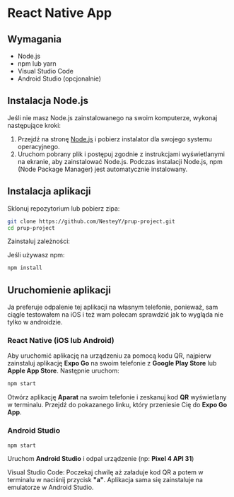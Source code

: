 # React Native App

## Wymagania

- Node.js
- npm lub yarn
- Visual Studio Code
- Android Studio (opcjonalnie)

## Instalacja Node.js

Jeśli nie masz Node.js zainstalowanego na swoim komputerze, wykonaj następujące kroki:

1. Przejdź na stronę [Node.js](https://nodejs.org/) i pobierz instalator dla swojego systemu operacyjnego.
2. Uruchom pobrany plik i postępuj zgodnie z instrukcjami wyświetlanymi na ekranie, aby zainstalować Node.js.
   Podczas instalacji Node.js, npm (Node Package Manager) jest automatycznie instalowany.

## Instalacja aplikacji

Sklonuj repozytorium lub pobierz zipa:

```bash
git clone https://github.com/NesteyY/prup-project.git
cd prup-project
```

Zainstaluj zależności:

Jeśli używasz npm:

```bash
npm install
```

## Uruchomienie aplikacji

Ja preferuje odpalenie tej aplikacji na własnym telefonie, ponieważ, sam ciągle testowałem na iOS i też wam polecam sprawdzić jak to wygląda nie tylko w androidzie.

### React Native (iOS lub Android)

Aby uruchomić aplikację na urządzeniu za pomocą kodu QR, najpierw zainstaluj aplikację **Expo Go** na swoim telefonie z **Google Play Store** lub **Apple App Store**. Następnie uruchom:

```bash
npm start
```

Otwórz aplikację **Aparat** na swoim telefonie i zeskanuj kod **QR** wyświetlany w terminalu. Przejdź do pokazanego linku, który przeniesie Cię do **Expo Go App**.

### Android Studio

```bash
npm start
```

Uruchom **Android Studio** i odpal urządzenie (np: **Pixel 4 API 31**)

Visual Studio Code: Poczekaj chwilę aż załaduje kod QR a potem w terminalu w naciśnij przycisk **"a"**.
Aplikacja sama się zainstaluje na emulatorze w Android Studio.
